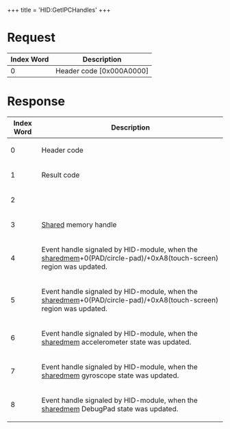 +++
title = 'HID:GetIPCHandles'
+++

# Request

| Index Word | Description                |
|------------|----------------------------|
| 0          | Header code \[0x000A0000\] |

# Response

<table>
<thead>
<tr class="header">
<th>Index Word</th>
<th>Description</th>
</tr>
</thead>
<tbody>
<tr class="odd">
<td><p>0</p></td>
<td><p>Header code</p></td>
</tr>
<tr class="even">
<td><p>1</p></td>
<td><p>Result code</p></td>
</tr>
<tr class="odd">
<td><p>2</p></td>
<td></td>
</tr>
<tr class="even">
<td><p>3</p></td>
<td><p><a href="../HID_Shared_Memory" title="wikilink">Shared</a> memory
handle</p></td>
</tr>
<tr class="odd">
<td><p>4</p></td>
<td><p>Event handle signaled by HID-module, when the <a
href="../HID_Shared_Memory"
title="wikilink">sharedmem</a>+0(PAD/circle-pad)/+0xA8(touch-screen)
region was updated.</p></td>
</tr>
<tr class="even">
<td><p>5</p></td>
<td><p>Event handle signaled by HID-module, when the <a
href="../HID_Shared_Memory"
title="wikilink">sharedmem</a>+0(PAD/circle-pad)/+0xA8(touch-screen)
region was updated.</p></td>
</tr>
<tr class="odd">
<td><p>6</p></td>
<td><p>Event handle signaled by HID-module, when the <a
href="../HID_Shared_Memory" title="wikilink">sharedmem</a> accelerometer
state was updated.</p></td>
</tr>
<tr class="even">
<td><p>7</p></td>
<td><p>Event handle signaled by HID-module, when the <a
href="../HID_Shared_Memory" title="wikilink">sharedmem</a> gyroscope state
was updated.</p></td>
</tr>
<tr class="odd">
<td><p>8</p></td>
<td><p>Event handle signaled by HID-module, when the <a
href="../HID_Shared_Memory" title="wikilink">sharedmem</a> DebugPad state
was updated.</p></td>
</tr>
</tbody>
</table>
